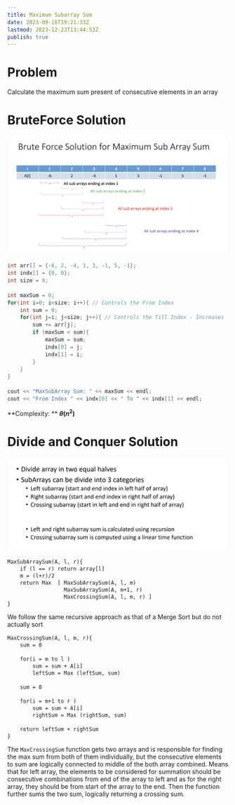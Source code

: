 ```yaml
---
title: Maximum Subarray Sum
date: 2023-09-16T19:21:33Z
lastmod: 2023-12-23T13:44:53Z
publish: true
---
```


# Problem

Calculate the maximum sum present of consecutive elements in an array

# BruteForce Solution

​![CleanShot 2023-09-16 at 22.18.53@2x](../_old-attachments/Maximum%20Subarray%20Sum.png)​

```cpp
int arr[] = {-6, 2, -4, 1, 3, -1, 5, -1};
int indx[] = {0, 0};
int size = 8;

int maxSum = 0;
for(int i=0; i<size; i++){ // Controls the From Index
	int sum = 0;
	for(int j=i; j<size; j++){ // Controls the Till Index - Increases
		sum += arr[j];
		if (maxSum < sum){
			maxSum = sum;
			indx[0] = j;
			indx[1] = i;
		}
	}
}

cout << "MaxSubArray Sum: " << maxSum << endl;
cout << "From Index " << indx[0] << " To " << indx[1] << endl;
```

**Complexity: ** **$\theta(n^2)$**

# Divide and Conquer Solution

​![CleanShot 2023-09-16 at 22.20.23@2x](../_old-attachments/Maximum%20Subarray%20Sum-1.png)​

```
MaxSubArraySum(A, l, r){
	if (l == r) return array[l]
	m = (l+r)/2
	return Max  [ MaxSubArraySum(A, l, m)
				  MaxSubArraySum(A, m+1, r)
				  MaxCrossingSum(A, l, m, r) ]
}
```

We follow the same recursive approach as that of a Merge Sort but do not actually sort

```
MaxCrossingSum(A, l, m, r){
	sum = 0

	for(i = m to l )
		sum = sum + A[i]
		leftSum = Max (leftSum, sum)

	sum = 0

	for(i = m+1 to r )
		sum = sum + A[i]
		rightSum = Max (rightSum, sum)

	return leftSum + rightSum
}
```

The `MaxCrossingSum`​​​ function gets two arrays and is responsible for finding the max sum from both of them individually, but the consecutive elements to sum are logically connected to middle of the both array combined. Means that for left array, the elements to be considered for summation should be consecutive combinations from end of the array to left and as for the right array, they should be from start of the array to the end. Then the function further sums the two sum, logically returning a crossing sum.


